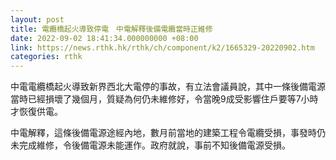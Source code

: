```yaml
---
layout: post
title: 電纜橋起火導致停電　中電解釋後備電纜當時正維修
date: 2022-09-02 18:41:34.000000000 +08:00
link: https://news.rthk.hk/rthk/ch/component/k2/1665329-20220902.htm
categories: rthk
---
```


中電電纜橋起火導致新界西北大電停的事故，有立法會議員說，其中一條後備電源當時已經損壞了幾個月，質疑為何仍未維修好，令當晚9成受影響住戶要等7小時才恢復供電。

中電解釋，這條後備電源途經內地，數月前當地的建築工程令電纜受損，事發時仍未完成維修，令後備電源未能運作。政府就說，事前不知後備電源受損。
